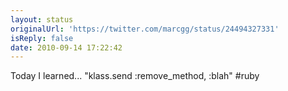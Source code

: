 ```yaml
---
layout: status
originalUrl: 'https://twitter.com/marcgg/status/24494327331'
isReply: false
date: 2010-09-14 17:22:42
---
```


Today I learned... "klass.send :remove_method, :blah" #ruby
